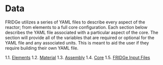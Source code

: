 # Data

FRIDGe utilizes a series of YAML files to describe every aspect of the reactor; from elements to a full core configuration.
Each section below describes the YAML file associated with a particular aspect of the core.
The section will provide all of the variables that are required or optional for the YAML file and any associated units.
This is meant to aid the user if they require building their own YAML file.

1.1. [Elements](FRIDGe/fridge/docs/source/CotN.md)
1.2. [Material](FRIDGe/fridge/docs/source/Material.md)
1.3. [Assembly](FRIDGe/fridge/docs/source/Assembly.md)
1.4. [Core](FRIDGe/fridge/docs/source/Core.md)
1.5. [FRIDGe Input Files](FRIDGe/fridge/docs/source/FRIDGeInput.md)